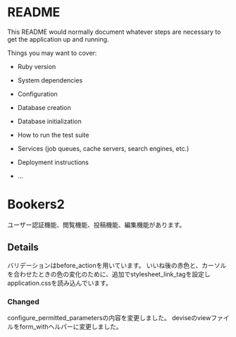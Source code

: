 # README

This README would normally document whatever steps are necessary to get the
application up and running.

Things you may want to cover:

* Ruby version

* System dependencies

* Configuration

* Database creation

* Database initialization

* How to run the test suite

* Services (job queues, cache servers, search engines, etc.)

* Deployment instructions

* ...

# Bookers2
ユーザー認証機能、閲覧機能、投稿機能、編集機能があります。

## Details
バリデーションはbefore_actionを用いています。
いいね後の赤色と、カーソルを合わせたときの色の変化のために、追加でstylesheet_link_tagを設定しapplication.cssを読み込んでいます。

### Changed
configure_permitted_parametersの内容を変更しました。
deviseのviewファイルをform_withヘルパーに変更しました。
